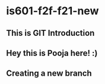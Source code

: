 # is601-f2f-f21-new
## This is GIT Introduction
## Hey this is Pooja here! :) 
## Creating a new branch  
